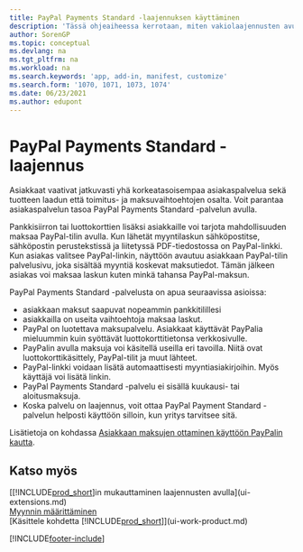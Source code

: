 ```yaml
---
title: PayPal Payments Standard -laajennuksen käyttäminen
description: 'Tässä ohjeaiheessa kerrotaan, miten vakiolaajennusten avulla asiakkaille voidaan antaa mahdollisuus suorittaa PayPal-maksuja.'
author: SorenGP
ms.topic: conceptual
ms.devlang: na
ms.tgt_pltfrm: na
ms.workload: na
ms.search.keywords: 'app, add-in, manifest, customize'
ms.search.form: '1070, 1071, 1073, 1074'
ms.date: 06/23/2021
ms.author: edupont
---
```

# <a name="the-paypal-payments-standard-extension"></a>PayPal Payments Standard -laajennus

Asiakkaat vaativat jatkuvasti yhä korkeatasoisempaa asiakaspalvelua sekä tuotteen laadun että toimitus- ja maksuvaihtoehtojen osalta. Voit parantaa asiakaspalvelun tasoa PayPal Payments Standard -palvelun avulla.

Pankkisiirron tai luottokorttien lisäksi asiakkaille voi tarjota mahdollisuuden maksaa PayPal-tilin avulla. Kun lähetät myyntilaskun sähköpostitse, sähköpostin perustekstissä ja liitetyssä PDF-tiedostossa on PayPal-linkki. Kun asiakas valitsee PayPal-linkin, näyttöön avautuu asiakkaan PayPal-tilin palvelusivu, joka sisältää myyntiä koskevat maksutiedot. Tämän jälkeen asiakas voi maksaa laskun kuten minkä tahansa PayPal-maksun.

PayPal Payments Standard -palvelusta on apua seuraavissa asioissa:

* asiakkaan maksut saapuvat nopeammin pankkitilillesi
* asiakkailla on useita vaihtoehtoja maksaa laskut.
* PayPal on luotettava maksupalvelu. Asiakkaat käyttävät PayPalia mieluummin kuin syöttävät luottokorttitietonsa verkkosivulle.
* PayPalin avulla maksuja voi käsitellä useilla eri tavoilla. Niitä ovat luottokorttikäsittely, PayPal-tilit ja muut lähteet.
* PayPal-linkki voidaan lisätä automaattisesti myyntiasiakirjoihin. Myös käyttäjä voi lisätä linkin.
* PayPal Payments Standard -palvelu ei sisällä kuukausi- tai aloitusmaksuja.
* Koska palvelu on laajennus, voit ottaa PayPal Payment Standard -palvelun helposti käyttöön silloin, kun yritys tarvitsee sitä.  

Lisätietoja on kohdassa [Asiakkaan maksujen ottaminen käyttöön PayPalin kautta](sales-how-enable-payment-service-extensions.md).

## <a name="see-also"></a>Katso myös

[[!INCLUDE[prod_short](includes/prod_short.md)]in mukauttaminen laajennusten avulla](ui-extensions.md)  
[Myynnin määrittäminen](sales-setup-sales.md)  
[Käsittele kohdetta [!INCLUDE[prod_short](includes/prod_short.md)]](ui-work-product.md)  

[!INCLUDE[footer-include](includes/footer-banner.md)]
